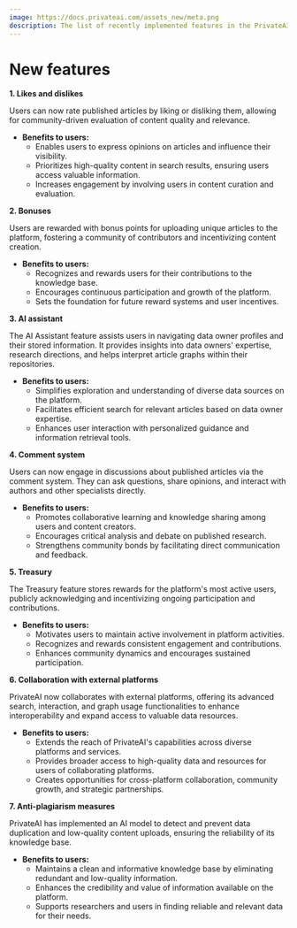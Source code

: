 ```yaml
---
image: https://docs.privateai.com/assets_new/meta.png
description: The list of recently implemented features in the PrivateAI project.
---
```


# New features

**1. Likes and dislikes**

Users can now rate published articles by liking or disliking them, allowing for community-driven evaluation of content quality and relevance.

- **Benefits to users:**
  - Enables users to express opinions on articles and influence their visibility.
  - Prioritizes high-quality content in search results, ensuring users access valuable information.
  - Increases engagement by involving users in content curation and evaluation.

**2. Bonuses**

Users are rewarded with bonus points for uploading unique articles to the platform, fostering a community of contributors and incentivizing content creation.

- **Benefits to users:**
  - Recognizes and rewards users for their contributions to the knowledge base.
  - Encourages continuous participation and growth of the platform.
  - Sets the foundation for future reward systems and user incentives.

**3. AI assistant**

&#x20;The AI Assistant feature assists users in navigating data owner profiles and their stored information. It provides insights into data owners' expertise, research directions, and helps interpret article graphs within their repositories.

- **Benefits to users:**
  - Simplifies exploration and understanding of diverse data sources on the platform.
  - Facilitates efficient search for relevant articles based on data owner expertise.
  - Enhances user interaction with personalized guidance and information retrieval tools.

**4. Comment system**

Users can now engage in discussions about published articles via the comment system. They can ask questions, share opinions, and interact with authors and other specialists directly.

- **Benefits to users:**
  - Promotes collaborative learning and knowledge sharing among users and content creators.
  - Encourages critical analysis and debate on published research.
  - Strengthens community bonds by facilitating direct communication and feedback.

**5. Treasury**

The Treasury feature stores rewards for the platform's most active users, publicly acknowledging and incentivizing ongoing participation and contributions.

- **Benefits to users:**
  - Motivates users to maintain active involvement in platform activities.
  - Recognizes and rewards consistent engagement and contributions.
  - Enhances community dynamics and encourages sustained participation.

**6. Collaboration with external platforms**

PrivateAI now collaborates with external platforms, offering its advanced search, interaction, and graph usage functionalities to enhance interoperability and expand access to valuable data resources.

- **Benefits to users:**
  - Extends the reach of PrivateAI's capabilities across diverse platforms and services.
  - Provides broader access to high-quality data and resources for users of collaborating platforms.
  - Creates opportunities for cross-platform collaboration, community growth, and strategic partnerships.

**7. Anti-plagiarism measures**

PrivateAI has implemented an AI model to detect and prevent data duplication and low-quality content uploads, ensuring the reliability of its knowledge base.

- **Benefits to users:**
  - Maintains a clean and informative knowledge base by eliminating redundant and low-quality information.
  - Enhances the credibility and value of information available on the platform.
  - Supports researchers and users in finding reliable and relevant data for their needs.
